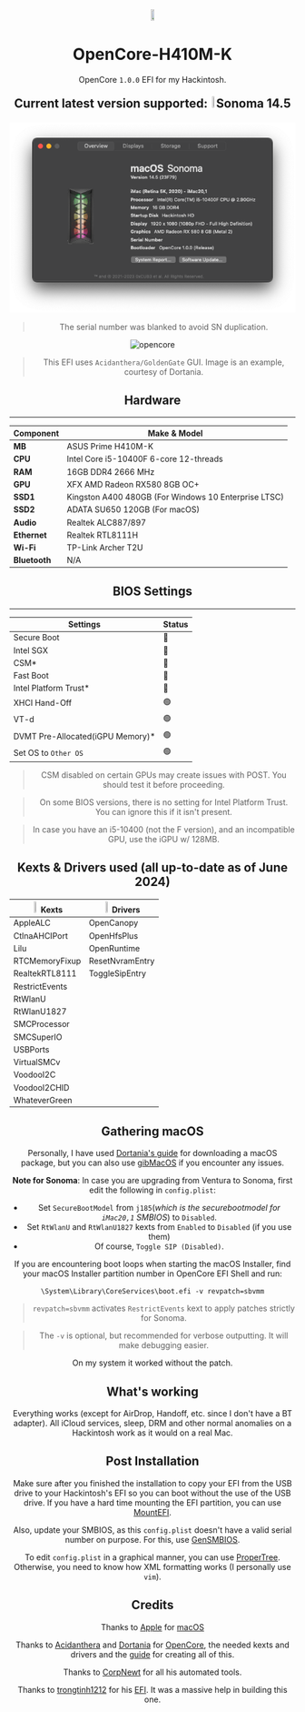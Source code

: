 <div align="center">
<img src="https://dortania.github.io/docs/latest/Logos/Logo.png" width=10% height=10%>
<h1>OpenCore-H410M-K</h1>

OpenCore `1.0.0` EFI for my Hackintosh.

<b><p style="font-size: 150%;">Current latest version supported: <img src="https://cdn.jim-nielsen.com/macos/512/macos-sonoma-2023-09-26.png?rf=1024" width=2% height=2%/>Sonoma 14.5</p></b>

![image](screenshot.png)
> The serial number was blanked to avoid SN duplication.

![opencore](https://dortania.github.io/OpenCore-Post-Install/assets/img/gui-nouveau.8ad4a7b4.png)
> This EFI uses `Acidanthera/GoldenGate` GUI. Image is an example, courtesy of Dortania.

<b>Hardware</b>
---------------

-----------------
| Component | Make & Model |
|-------|-----------------|
| **MB**|   ASUS Prime H410M-K|
| **CPU**|     Intel Core i5-10400F 6-core 12-threads|
| **RAM**|        16GB DDR4 2666 MHz|
| **GPU**| XFX AMD Radeon RX580 8GB OC+|
| **SSD1**|          Kingston A400 480GB (For Windows 10 Enterprise LTSC)|
| **SSD2**|          ADATA SU650 120GB (For macOS)|
| **Audio**|         Realtek ALC887/897|
| **Ethernet**|      Realtek RTL8111H|
| **Wi-Fi**|          TP-Link Archer T2U|
| **Bluetooth**|     N/A        |           


<b>BIOS Settings</b>
-----------------
-----------------
| Settings | Status |
|-------|-----------------|
 | Secure Boot| 🔴 |
 | Intel SGX| 🔴 |
 | CSM*| 🔴 |
 | Fast Boot| 🔴 |
 | Intel Platform Trust*| 🔴 |
 | XHCI Hand-Off| 🟢 |
 | VT-d| 🟢 |
 | DVMT Pre-Allocated(iGPU Memory)* | 🟢  |
 | Set OS to `Other OS`| 🟢 |

> CSM disabled on certain GPUs may create issues with POST. You should test it before proceeding.

> On some BIOS versions, there is no setting for Intel Platform Trust. You can ignore this if it isn't present.

> In case you have an i5-10400 (not the F version), and an incompatible GPU, use the iGPU w/ 128MB.

<b>Kexts & Drivers used (all up-to-date as of June 2024)</b>
-----------------
| <img src="https://www.iconninja.com/files/916/977/123/kext-icon.png" width=10% height=10%> Kexts | <img src="https://upload.wikimedia.org/wikipedia/commons/thumb/b/b3/Terminalicon2.png/120px-Terminalicon2.png" width=10% height=10%> Drivers |
|-------|-----------------|
| AppleALC| OpenCanopy  |
| CtlnaAHCIPort| OpenHfsPlus|
| Lilu| OpenRuntime |
| RTCMemoryFixup| ResetNvramEntry |
| RealtekRTL8111| ToggleSipEntry |
| RestrictEvents| |
| RtWlanU| |
| RtWlanU1827| |
| SMCProcessor| |
| SMCSuperIO| |
| USBPorts| |
| VirtualSMCv
| VoodooI2C| |
| VoodooI2CHID| |
| WhateverGreen| |

<b>Gathering macOS</b>
----------------------
Personally, I have used [Dortania's guide](https://dortania.github.io/OpenCore-Install-Guide/installer-guide/mac-install.html#making-the-installer-in-macos) for downloading a macOS package, but you can also use [gibMacOS](https://github.com/corpnewt/gibMacOS) if you encounter any issues.

**Note for Sonoma**: In case you are upgrading from Ventura to Sonoma, first edit the following in `config.plist`:
- Set `SecureBootModel` from `j185`(*which is the securebootmodel for `iMac20,1` SMBIOS*) to `Disabled`.
- Set `RtWlanU` and `RtWlanU1827` kexts from `Enabled` to `Disabled` (if you use them)
- Of course, `Toggle SIP (Disabled)`.

If you are encountering boot loops when starting the macOS Installer, find your macOS Installer partition number in OpenCore EFI Shell and run:
```
\System\Library\CoreServices\boot.efi -v revpatch=sbvmm
```
> `revpatch=sbvmm` activates `RestrictEvents` kext to apply patches strictly for Sonoma.

> The `-v` is optional, but recommended for verbose outputting. It will make debugging easier.

On my system it worked without the patch.

<b>What's working</b>
---------------------
Everything works (except for AirDrop, Handoff, etc. since I don't have a BT adapter). All iCloud services, sleep, DRM and other normal anomalies on a Hackintosh work as it would on a real Mac.

<b>Post Installation</b>
------------------------
Make sure after you finished the installation to copy your EFI from the USB drive to your Hackintosh's EFI so you can boot without the use of the USB drive. If you have a hard time mounting the EFI partition, you can use [MountEFI](https://github.com/corpnewt/MountEFI). 

Also, update your SMBIOS, as this `config.plist` doesn't have a valid serial number on purpose. For this, use [GenSMBIOS](https://github.com/corpnewt/GenSMBIOS).

To edit `config.plist` in a graphical manner, you can use [ProperTree](https://github.com/corpnewt/ProperTree). Otherwise, you need to know how XML formatting works (I personally use `vim`).

<b>Credits</b>
--------------
Thanks to [Apple](https://apple.com) for [macOS](https://www.apple.com/macos/)

 Thanks to [Acidanthera](https://github.com/acidanthera) and [Dortania](https://github.com/dortania) for [OpenCore](https://github.com/acidanthera/OpenCorePkg), the needed kexts and drivers and the [guide](https://dortania.github.io/OpenCore-Install-Guide/) for creating all of this.
 
 Thanks to [CorpNewt](https://github.com/corpnewt) for all his automated tools.
 
 Thanks to [trongtinh1212](https://github.com/trongtinh1212) for his [EFI](https://github.com/trongtinh1212/H410M-K-Opencore). It was a massive help in building this one.
</div>
